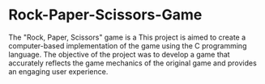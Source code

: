 # Rock-Paper-Scissors-Game
The "Rock, Paper, Scissors" game is a This project is aimed to create a computer-based implementation of the game using the C programming language. The objective of the project was to develop a game that accurately reflects the game mechanics of the original game and provides an engaging user experience. 
